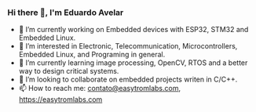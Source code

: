 ### Hi there 👋, I'm Eduardo Avelar

<!--
**Eduardo-Avelar/Eduardo-Avelar** is a ✨ _special_ ✨ repository because its `README.md` (this file) appears on your GitHub profile.

Here are some ideas to get you started:


-->
- 🔭 I’m currently working on Embedded devices with ESP32, STM32 and Embedded Linux.
- 👀 I’m interested in Electronic, Telecommunication, Microcontrollers, Embedded Linux, and Programing in general.
- 🌱 I’m currently learning image processing, OpenCV, RTOS and a better way to design critical systems.
- 👯 I’m looking to collaborate on embedded projects writen in C/C++.
- 📫 How to reach me: contato@easytromlabs.com, https://easytromlabs.com

